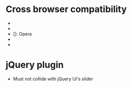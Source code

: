 # Cross browser compatibility

- [X]: Chrome
- [X]: Firefox
- []: Opera
- [X]: IE
- [X]: Mobile

# jQuery plugin

- Must not collide with jQuery UI's slider

